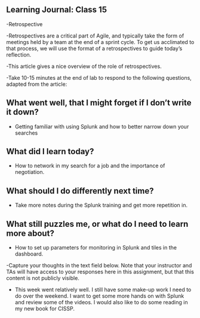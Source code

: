 ## Learning Journal: Class 15

-Retrospective

-Retrospectives are a critical part of Agile, and typically take the form of meetings held by a team at the end of a sprint cycle. To get us acclimated to that process, we will use the format of a retrospectives to guide today’s reflection.

-This article gives a nice overview of the role of retrospectives.

-Take 10-15 minutes at the end of lab to respond to the following questions, adapted from the article:

## What went well, that I might forget if I don’t write it down?

- Getting familiar with using Splunk and how to better narrow down your searches

## What did I learn today?

- How to network in my search for a job and the importance of negotiation.

## What should I do differently next time?

- Take more notes during the Splunk training and get more repetition in.

## What still puzzles me, or what do I need to learn more about?

- How to set up parameters for monitoring in Splunk and tiles in the dashboard.

-Capture your thoughts in the text field below. Note that your instructor and TAs will have access to your responses here in this assignment, but that this content is not publicly visible.

- This week went relatively well. I still have some make-up work I need to do over the weekend.
I want to get some more hands on with Splunk and review some of the videos. I would also like to do some reading in my new book for CISSP.
